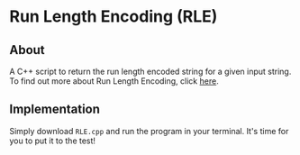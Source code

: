 # Run Length Encoding (RLE)

## About

A C++ script to return the run length encoded string for a given input string. To find out more about Run Length Encoding, click [here](https://en.wikipedia.org/wiki/Run-length_encoding).

## Implementation

Simply download `RLE.cpp` and run the program in your terminal. It's time for you to put it to the test!
